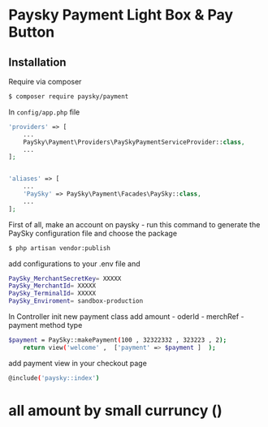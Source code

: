 
# Paysky Payment Light Box & Pay Button

## Installation
Require via composer

```bash
$ composer require paysky/payment
```

In `config/app.php` file

```php
'providers' => [
    ...
    PaySky\Payment\Providers\PaySkyPaymentServiceProvider::class,
    ...
];


'aliases' => [
    ...
    'PaySky' => PaySky\Payment\Facades\PaySky::class,
    ...
];

```

First of all, make an account on paysky -  run this command to generate the PaySky configuration file and choose the package
```bash
$ php artisan vendor:publish  
```
add configurations to your .env file and 
```bash
PaySky_MerchantSecretKey= XXXXX
PaySky_MerchantId= XXXXX
PaySky_TerminalId= XXXXX
PaySky_Enviroment= sandbox-production   
```


In Controller init new payment class add amount - oderId - merchRef - payment method type
```bash
$payment = PaySky::makePayment(100 , 32322332 , 323223 , 2);
    return view('welcome' ,  ['payment' => $payment ]  );
```
add payment view in your checkout page

```bash
@include('paysky::index')
```

# all amount by small curruncy ()